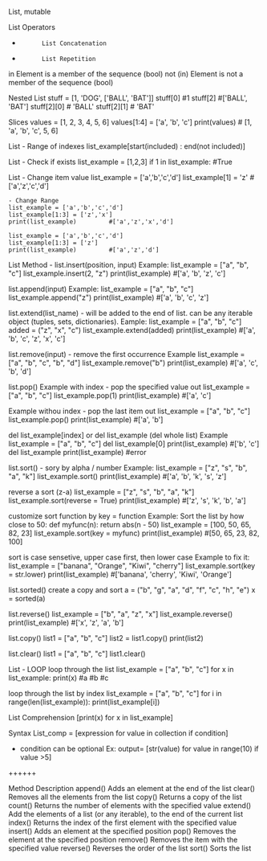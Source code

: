 List, mutable

List Operators
+	        List Concatenation
*	        List Repetition
in	        Element is a member of the sequence (bool)
not (in)	Element is not a member of the sequence (bool)





Nested List
stuff = [1, 'DOG', ['BALL', 'BAT']]
stuff[0]    #1
stuff[2]    #['BALL', 'BAT']
stuff[2][0] # 'BALL'
stuff[2][1] # 'BAT'



Slices
values = [1, 2, 3, 4, 5, 6]
values[1:4] = ['a', 'b', 'c']
print(values)       # [1, 'a', 'b', 'c', 5, 6]



List - Range of indexes
    list_example[start(included) : end(not included)]


List - Check if exists
    list_example = [1,2,3]
    if 1 in list_example:
        #True

List - Change item value
    list_example = ['a','b','c','d']
    list_example[1] = 'z'
    #['a','z','c','d']

    - Change Range
    list_example = ['a','b','c','d']
    list_example[1:3] = ['z','x']
    print(list_example)         #['a','z','x','d']

    list_example = ['a','b','c','d']
    list_example[1:3] = ['z']
    print(list_example)         #['a','z','d']


List Method - 
list.insert(position, input)
Example:
list_example = ["a", "b", "c"]
list_example.insert(2, "z")
print(list_example)     #['a', 'b', 'z', 'c']


list.append(input)
Example:
list_example = ["a", "b", "c"]
list_example.append("z")
print(list_example)     #['a', 'b', 'c', 'z']

list.extend(list_name) - will be added to the end of list. can be any iterable object (tuples, sets, dictionaries).
Eample:
list_example = ["a", "b", "c"]
added = ("z", "x", "c")
list_example.extend(added)
print(list_example)     #['a', 'b', 'c', 'z', 'x', 'c']



list.remove(input) - remove the first occurrence
Example
list_example = ["a", "b", "c", "b", "d"]
list_example.remove("b")
print(list_example)         #['a', 'c', 'b', 'd']


list.pop()
Example with index - pop the specified value out
list_example = ["a", "b", "c"]
list_example.pop(1)
print(list_example)     #['a', 'c']

Example withou index - pop the last item out
list_example = ["a", "b", "c"]
list_example.pop()
print(list_example)     #['a', 'b']

del list_example[index] or del list_example   (del whole list)
Example
list_example = ["a", "b", "c"]
del list_example[0]
print(list_example)     #['b', 'c']
del list_example
print(list_example)     #error


list.sort() - sory by alpha / number
Example:
list_example = ["z", "s", "b", "a", "k"]
list_example.sort()
print(list_example)         #['a', 'b', 'k', 's', 'z']

reverse a sort (z-a)
list_example = ["z", "s", "b", "a", "k"]
list_example.sort(reverse = True)
print(list_example)         #['z', 's', 'k', 'b', 'a']

customize sort function by key = function
Example: Sort the list by how close to 50:
def myfunc(n):
  return abs(n - 50)
list_example = [100, 50, 65, 82, 23]
list_example.sort(key = myfunc)
print(list_example)         #[50, 65, 23, 82, 100]

sort is case sensetive, upper case first, then lower case
Example to fix it:
list_example = ["banana", "Orange", "Kiwi", "cherry"]
list_example.sort(key = str.lower)
print(list_example)         #['banana', 'cherry', 'Kiwi', 'Orange']

list.sorted()   create a copy and sort
a = ("b", "g", "a", "d", "f", "c", "h", "e")
x = sorted(a)


list.reverse()
list_example = ["b", "a", "z", "x"]
list_example.reverse()
print(list_example)             #['x', 'z', 'a', 'b']


list.copy()
list1 = ["a", "b", "c"]
list2 = list1.copy()
print(list2)

list.clear()
list1 = ["a", "b", "c"]
list1.clear()


List - LOOP
loop through the list
list_example = ["a", "b", "c"]
for x in list_example:
  print(x)
    #a
    #b
    #c

loop through the list by index
list_example = ["a", "b", "c"]
for i in range(len(list_example)):
  print(list_example[i])

List Comprehension
[print(x) for x in list_example]

Syntax
List_comp = [expression for value in collection if condition]
 - condition can be optional
Ex: output= [str(value) for value in range(10) if value >5]

++++++






Method	        Description
append()	    Adds an element at the end of the list
clear()	        Removes all the elements from the list
copy()	        Returns a copy of the list
count()	        Returns the number of elements with the specified value
extend()	        Add the elements of a list (or any iterable), to the end of the current list
index()	        Returns the index of the first element with the specified value
insert()	        Adds an element at the specified position
pop()	        Removes the element at the specified position
remove()	    Removes the item with the specified value
reverse()	    Reverses the order of the list
sort()	        Sorts the list